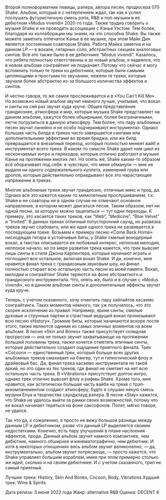 Второй полноформатник певицы, рэпера, автора песен, продюсера 070 Shake. Альбом, который я с нетерпением ждал, так как я успел послушать футуристичную смесь рэпа, R&B и поп-музыки в ее дебютном «Modus vivendi» 2020-го года. Также трудно говорить о музыке Shake и не проводить ассоциации с Канье Уэстом. Тем более, благодаря их коллаборации мы знаем, на что способна Shake. Вы также можете заметить отпечаток Канье в ее музыке, при этом Майк Дин является постоянным соавтором Shake. Работа Майка заметна и на данном LP — в вокале, гитарных соло, абстрактных секциях аналоговых синтов. Всё это также было в ее дебютнике “Modus vivendi”. Казалось, что ребята полностью ответственны и за новый альбом, я надеялся, что в новом альбоме сонграйтинг не подкачает. Потому что сейчас я могу вспомнить только те треки из дебютника, которые были самыми цепляющими и простыми по звучанию, нежели те треки, которые звучали более абстрактно из-за большого количества эффектов и синтов.

И честно говоря, то же самое прослеживается и в «You Can't Kill Me». Но возможно новый альбом звучит немного лучше, учитывая, что вокал и синты на сей раз звучат куда круче. Общее представление грандиознее, атмосфера и мир, которые музыка Shake представляет на данном альбоме, кажутся более обширными, более безграничными, легче погрузиться в данную атмосферу. Тем более, что пару альбомных песен звучат линейно и не особо подчеркивают инструментал. Однако большая часть билда в треках часто завершается синтами или дополнительными эффектами во время бриджа, или же билд превращается в внезапный переход, который полностью меняет вайб и инструментал всего трека. В каком-то смысле Shake дарит нам цикл из нескончаемых интро и переходов, которые отлично работают в музыке Канье на протяжении многих лет. Но опять же, Shake каким-то образом всё оборачивает под себя: я чувствую, что меня обманули — мне не выдали ни одного содержательного куплета, изменений грува или дропов, которые действительно оправдывают все это нарастающее напряжение в треках.

Многие альбомные треки звучат грандиозно, отличные микс и прод, да. Однако все это кажется каким-то мимолетным прослушиванием, т.к. Shake и ее соавторы ни в одном случае не отмечают основное направление, в котором может двигаться песня. Таким образом, нет ни одной песни, за которую можно зацепиться — тут одни переходы. К примеру, это касается таких треков, как “Web”, “Medicine”, “Blue Velvet” и “Invited”. В данных треках отличный потусторонний саунд, но развязка треков звучит слабовато, или же идея одного трека не развивается в последующем треке. Возьмем к примеру песню «Come Back Home»: нисходящая гитара и устойчивые биты, у Shake смелый вокодерный вокал, в текстах описывается ее любовный интерес, неплохая мелодия, неплохое начало, но по мере развития трека кажется, что трек вывозят лишь синты в стиле Джона Карпентера, которые начинают играть и поглощают все остальное, включая вокал Shake. И да, конечно, мне нравится финал трека с грандиозным звуковым шоу, но финал полностью стирает всю остальную часть песни из моей памяти. Вокал, мелодии и сонграйтинг Shake теряются на фоне абстрактного и грандиозного инструментала. Что, опять же, было и в случае с «Modus vivendi», но в данном альбоме синты и дополнительные эффекты звучат куда круче.

Теперь, с учетом сказанного, хочу отметить пару хайлайтов касаемо сонграйтинга. Таких моментов немного, так уж получилось, что это скорее исключение из правил. Например, яркие синты, смелые духовые и струнные партии и страстный ведущий вокал пронизывают всю песню «History». Громкие биты, которые начинаются вскоре после этого, также являются одними из самых эпичных моментов на всем альбоме. В песне «Skin and Bones» также присутствует солидная прогрессия — она не только звучит захватывающе на протяжении большей половины трека, также хочется отметить эпичные синты, которые действительно создают ощущение приятного финала. Трек «Cocoon» — единственный трек, который больше всех других альбомных треков смахивает на бэнгер, тут и гипнотический флоу и драйвовый бас. Да, финал трека касаемо инструментала не такой яркий, но это один из тех треков, где финал не сметает на нет всю остальную часть трека. В «Vibrations» присутствует долгое интро, однако трек отлично вывозят флоу и рифмы Shake. Кроме того, мне нравится, как эстетически большая часть вайба на треке с трэп-аккомпанементом создают атмосферу, будто я слушаю некую смесь музыки Enya и творчества саундклауд рэпера. В песне «Stay» кажется, что Shake не удалось выйти за рамки своих возможностей, потому что ее вокал начинает теряться на фоне саксофонов. Полет, мягко говоря, не удался.

Так что да, к сожалению, я просто не вижу большой разницы между данным LP и дебютником, разве что данный LP выделяется своими недостатками. Конечно, есть пару улучшений в плане наслоения эффектов, прода. Данный альбом звучит намного компактнее, чем дебютник, намного обширнее и кинематографично, чем дебютник. И хотя в некоторых отношениях весь альбом звучит великолепно, — да, инструментально, альбом звучит потрясающе, — просто кажется, что Shake управляет большим кораблем, имея при этом примерно столько же идей, сколько и на своем дебютнике. И с учетом сказанного, трип не самый приятный.

Лучшие треки: History, Skin And Bones, Cocoon, Body, Vibrations
Худший трек: Wine & Spirits

Дата релиза: 3 июня 2022 года
Жанр: alternative R&B
Оценка: DECENT 6
